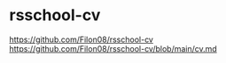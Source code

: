 # rsschool-cv
https://github.com/Filon08/rsschool-cv
https://github.com/Filon08/rsschool-cv/blob/main/cv.md